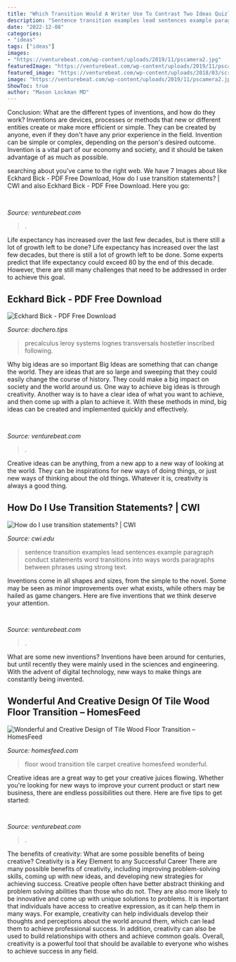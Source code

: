 ```yaml
---
title: "Which Transition Would A Writer Use To Contrast Two Ideas Quizlet ~ Sentence Transition Examples Lead Sentences Example Paragraph Conduct Statements Word Transitions Into Ways Words Paragraphs Between Phrases Using Strong Text"
description: "Sentence transition examples lead sentences example paragraph conduct statements word transitions into ways words paragraphs between phrases using strong text"
date: "2022-12-08"
categories:
- "ideas"
tags: ["ideas"]
images:
- "https://venturebeat.com/wp-content/uploads/2019/11/pscamera2.jpg"
featuredImage: "https://venturebeat.com/wp-content/uploads/2019/11/pscamera2.jpg"
featured_image: "https://venturebeat.com/wp-content/uploads/2018/03/screen-shot-2018-03-01-at-10-15-34-am.jpg?w=800"
image: "https://venturebeat.com/wp-content/uploads/2019/11/pscamera2.jpg"
ShowToc: true
author: "Mason Lockman MD"
---
```



Conclusion: What are the different types of inventions, and how do they work?
Inventions are devices, processes or methods that new or different entities create or make more efficient or simple. They can be created by anyone, even if they don't have any prior experience in the field. Invention can be simple or complex, depending on the person's desired outcome. Invention is a vital part of our economy and society, and it should be taken advantage of as much as possible.

	

		
searching about  you've came to the right web. We have 7 Images about  like Eckhard Bick - PDF Free Download, How do I use transition statements? | CWI and also Eckhard Bick - PDF Free Download. Here you go:
		
    
## 

<img loading=lazy src="https://venturebeat.com/wp-content/uploads/2018/03/screen-shot-2018-03-01-at-10-15-34-am.jpg?w=800" onerror="this.onerror=null;this.src='https://tse4.mm.bing.net/th?id=OIP.WMXbOqTW-RYo5NvaohzPAwHaDp&amp;pid=15.1';" alt="">

_Source: venturebeat.com_

>. 

	

Life expectancy has increased over the last few decades, but is there still a lot of growth left to be done?
Life expectancy has increased over the last few decades, but there is still a lot of growth left to be done. Some experts predict that life expectancy could exceed 80 by the end of this decade. However, there are still many challenges that need to be addressed in order to achieve this goal.

    
## Eckhard Bick - PDF Free Download

<img loading=lazy src="https://dochero.tips/assets/img/dochero_logo.png" onerror="this.onerror=null;this.src='https://tse3.mm.bing.net/th?id=OIP.FtuIk6wgSdDZKpjjNDTlpQHaB5&amp;pid=15.1';" alt="Eckhard Bick - PDF Free Download">

_Source: dochero.tips_

>precalculus leroy systems lognes transversals hostetler inscribed following. 

	

Why big ideas are so important
Big Ideas are something that can change the world. They are ideas that are so large and sweeping that they could easily change the course of history. They could make a big impact on society and the world around us. One way to achieve big ideas is through creativity. Another way is to have a clear idea of what you want to achieve, and then come up with a plan to achieve it. With these methods in mind, big ideas can be created and implemented quickly and effectively.

    
## 

<img loading=lazy src="https://venturebeat.com/wp-content/uploads/2019/11/pscamera2.jpg" onerror="this.onerror=null;this.src='https://tse2.mm.bing.net/th?id=OIP.qOm0zofeydK9rCHNG3kcAQHaD_&amp;pid=15.1';" alt="">

_Source: venturebeat.com_

>. 

	

Creative ideas can be anything, from a new app to a new way of looking at the world. They can be inspirations for new ways of doing things, or just new ways of thinking about the old things. Whatever it is, creativity is always a good thing.

    
## How Do I Use Transition Statements? | CWI

<img loading=lazy src="http://cwi.edu/sites/default/files/imce/images/weakandstrongtransitions.png" onerror="this.onerror=null;this.src='https://tse4.mm.bing.net/th?id=OIP.6c1WCZ8aluMc3gQdckcAYgHaHp&amp;pid=15.1';" alt="How do I use transition statements? | CWI">

_Source: cwi.edu_

>sentence transition examples lead sentences example paragraph conduct statements word transitions into ways words paragraphs between phrases using strong text. 

	

Inventions come in all shapes and sizes, from the simple to the novel. Some may be seen as minor improvements over what exists, while others may be hailed as game changers. Here are five inventions that we think deserve your attention.

    
## 

<img loading=lazy src="https://venturebeat.com/wp-content/uploads/2019/10/IMG_2317D-e1572533499244.jpeg" onerror="this.onerror=null;this.src='https://tse4.mm.bing.net/th?id=OIP.6mgoSPS-otxhC3g3Tzp-kgHaFj&amp;pid=15.1';" alt="">

_Source: venturebeat.com_

>. 

	

What are some new inventions?
Inventions have been around for centuries, but until recently they were mainly used in the sciences and engineering. With the advent of digital technology, new ways to make things are constantly being invented.

    
## Wonderful And Creative Design Of Tile Wood Floor Transition – HomesFeed

<img loading=lazy src="https://homesfeed.com/wp-content/uploads/2015/04/nice-cool-adorable-fantastic-awesome-amazing-tile-wood-floor-transition-with-carpet-to-wood-floor-transition-concept-brown-coloring.jpg" onerror="this.onerror=null;this.src='https://tse2.mm.bing.net/th?id=OIP.iPrsDwCedwr316X2BvyrVAHaFj&amp;pid=15.1';" alt="Wonderful and Creative Design of Tile Wood Floor Transition – HomesFeed">

_Source: homesfeed.com_

>floor wood transition tile carpet creative homesfeed wonderful. 

	

Creative ideas are a great way to get your creative juices flowing. Whether you're looking for new ways to improve your current product or start new business, there are endless possibilities out there. Here are five tips to get started:

    
## 

<img loading=lazy src="https://venturebeat.com/wp-content/uploads/2020/05/A-Covariant-robot-at-a-KNAPP-powered-warehouse-Obeta-credit-Magnus-Petterson.jpg?w=800" onerror="this.onerror=null;this.src='https://tse1.mm.bing.net/th?id=OIP.zjUBybdIWj0WpGgZJh5jtwHaFM&amp;pid=15.1';" alt="">

_Source: venturebeat.com_

>. 

	

The benefits of creativity: What are some possible benefits of being creative?
Creativity is a Key Element to any Successful Career
There are many possible benefits of creativity, including improving problem-solving skills, coming up with new ideas, and developing new strategies for achieving success. Creative people often have better abstract thinking and problem solving abilities than those who do not. They are also more likely to be innovative and come up with unique solutions to problems. It is important that individuals have access to creative expression, as it can help them in many ways. For example, creativity can help individuals develop their thoughts and perceptions about the world around them, which can lead them to achieve professional success. In addition, creativity can also be used to build relationships with others and achieve common goals. Overall, creativity is a powerful tool that should be available to everyone who wishes to achieve success in any field.

